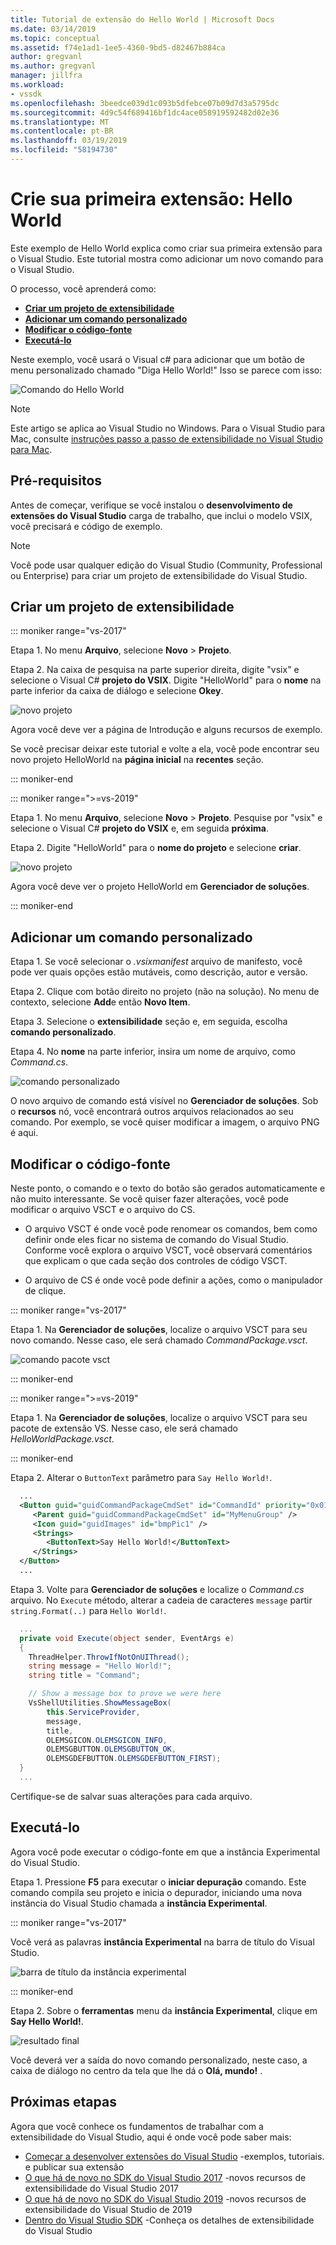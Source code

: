 ```yaml
---
title: Tutorial de extensão do Hello World | Microsoft Docs
ms.date: 03/14/2019
ms.topic: conceptual
ms.assetid: f74e1ad1-1ee5-4360-9bd5-d82467b884ca
author: gregvanl
ms.author: gregvanl
manager: jillfra
ms.workload:
- vssdk
ms.openlocfilehash: 3beedce039d1c093b5dfebce07b09d7d3a5795dc
ms.sourcegitcommit: 4d9c54f689416bf1dc4ace058919592482d02e36
ms.translationtype: MT
ms.contentlocale: pt-BR
ms.lasthandoff: 03/19/2019
ms.locfileid: "58194730"
---
```

# <a name="create-your-first-extension-hello-world"></a>Crie sua primeira extensão: Hello World

Este exemplo de Hello World explica como criar sua primeira extensão para o Visual Studio. Este tutorial mostra como adicionar um novo comando para o Visual Studio.

O processo, você aprenderá como:

* **[Criar um projeto de extensibilidade](#create-an-extensibility-project)**
* **[Adicionar um comando personalizado](#add-a-custom-command)**
* **[Modificar o código-fonte](#modify-the-source-code)**
* **[Executá-lo](#run-it)**

Neste exemplo, você usará o Visual c# para adicionar que um botão de menu personalizado chamado "Diga Hello World!" Isso se parece com isso:

![Comando do Hello World](media/hello-world-say-hello-world.png)

> [!NOTE]
> Este artigo se aplica ao Visual Studio no Windows. Para o Visual Studio para Mac, consulte [instruções passo a passo de extensibilidade no Visual Studio para Mac](/visualstudio/mac/extending-visual-studio-mac-walkthrough).

## <a name="prerequisites"></a>Pré-requisitos

Antes de começar, verifique se você instalou o **desenvolvimento de extensões do Visual Studio** carga de trabalho, que inclui o modelo VSIX, você precisará e código de exemplo.

> [!NOTE]
> Você pode usar qualquer edição do Visual Studio (Community, Professional ou Enterprise) para criar um projeto de extensibilidade do Visual Studio.

## <a name="create-an-extensibility-project"></a>Criar um projeto de extensibilidade

::: moniker range="vs-2017"

Etapa 1. No menu **Arquivo**, selecione **Novo** > **Projeto**.

Etapa 2. Na caixa de pesquisa na parte superior direita, digite "vsix" e selecione o Visual C# **projeto do VSIX**. Digite "HelloWorld" para o **nome** na parte inferior da caixa de diálogo e selecione **Okey**.

![novo projeto](media/hello-world-new-project.png)

Agora você deve ver a página de Introdução e alguns recursos de exemplo.

Se você precisar deixar este tutorial e volte a ela, você pode encontrar seu novo projeto HelloWorld na **página inicial** na **recentes** seção.

::: moniker-end

::: moniker range=">=vs-2019"

Etapa 1. No menu **Arquivo**, selecione **Novo** > **Projeto**. Pesquise por "vsix" e selecione o Visual C# **projeto do VSIX** e, em seguida **próxima**.

Etapa 2. Digite "HelloWorld" para o **nome do projeto** e selecione **criar**.

![novo projeto](media/hello-world-new-project-2019.png)

Agora você deve ver o projeto HelloWorld em **Gerenciador de soluções**.

::: moniker-end

## <a name="add-a-custom-command"></a>Adicionar um comando personalizado

Etapa 1. Se você selecionar o *.vsixmanifest* arquivo de manifesto, você pode ver quais opções estão mutáveis, como descrição, autor e versão.

Etapa 2. Clique com botão direito no projeto (não na solução). No menu de contexto, selecione **Add**e então **Novo Item**.

Etapa 3. Selecione o **extensibilidade** seção e, em seguida, escolha **comando personalizado**.

Etapa 4. No **nome** na parte inferior, insira um nome de arquivo, como *Command.cs*.

![comando personalizado](media/hello-world-custom-command.png)

O novo arquivo de comando está visível no **Gerenciador de soluções**. Sob o **recursos** nó, você encontrará outros arquivos relacionados ao seu comando. Por exemplo, se você quiser modificar a imagem, o arquivo PNG é aqui.

## <a name="modify-the-source-code"></a>Modificar o código-fonte

Neste ponto, o comando e o texto do botão são gerados automaticamente e não muito interessante. Se você quiser fazer alterações, você pode modificar o arquivo VSCT e o arquivo do CS.

* O arquivo VSCT é onde você pode renomear os comandos, bem como definir onde eles ficar no sistema de comando do Visual Studio. Conforme você explora o arquivo VSCT, você observará comentários que explicam o que cada seção dos controles de código VSCT.

* O arquivo de CS é onde você pode definir a ações, como o manipulador de clique.

::: moniker range="vs-2017"

Etapa 1. Na **Gerenciador de soluções**, localize o arquivo VSCT para seu novo comando. Nesse caso, ele será chamado *CommandPackage.vsct*.

![comando pacote vsct](media/hello-world-command-package-vsct.png)

::: moniker-end

::: moniker range=">=vs-2019"

Etapa 1. Na **Gerenciador de soluções**, localize o arquivo VSCT para seu pacote de extensão VS. Nesse caso, ele será chamado *HelloWorldPackage.vsct*.

::: moniker-end

Etapa 2. Alterar o `ButtonText` parâmetro para `Say Hello World!`.

```xml
  ...
  <Button guid="guidCommandPackageCmdSet" id="CommandId" priority="0x0100" type="Button">
     <Parent guid="guidCommandPackageCmdSet" id="MyMenuGroup" />
     <Icon guid="guidImages" id="bmpPic1" />
     <Strings>
        <ButtonText>Say Hello World!</ButtonText>
     </Strings>
  </Button>
  ...
```

Etapa 3. Volte para **Gerenciador de soluções** e localize o *Command.cs* arquivo. No `Execute` método, alterar a cadeia de caracteres `message` partir `string.Format(..)` para `Hello World!`.

```csharp
  ...
  private void Execute(object sender, EventArgs e)
  {
    ThreadHelper.ThrowIfNotOnUIThread();
    string message = "Hello World!";
    string title = "Command";

    // Show a message box to prove we were here
    VsShellUtilities.ShowMessageBox(
        this.ServiceProvider,
        message,
        title,
        OLEMSGICON.OLEMSGICON_INFO,
        OLEMSGBUTTON.OLEMSGBUTTON_OK,
        OLEMSGDEFBUTTON.OLEMSGDEFBUTTON_FIRST);
  }
  ...
```

Certifique-se de salvar suas alterações para cada arquivo.

## <a name="run-it"></a>Executá-lo

Agora você pode executar o código-fonte em que a instância Experimental do Visual Studio.

Etapa 1. Pressione **F5** para executar o **iniciar depuração** comando. Este comando compila seu projeto e inicia o depurador, iniciando uma nova instância do Visual Studio chamada a **instância Experimental**.

::: moniker range="vs-2017"

Você verá as palavras **instância Experimental** na barra de título do Visual Studio.

![barra de título da instância experimental](media/hello-world-exp-instance.png)

::: moniker-end

Etapa 2. Sobre o **ferramentas** menu da **instância Experimental**, clique em **Say Hello World!**.

![resultado final](media/hello-world-final-result.png)

Você deverá ver a saída do novo comando personalizado, neste caso, a caixa de diálogo no centro da tela que lhe dá o **Olá, mundo!** .

## <a name="next-steps"></a>Próximas etapas

Agora que você conhece os fundamentos de trabalhar com a extensibilidade do Visual Studio, aqui é onde você pode saber mais:

* [Começar a desenvolver extensões do Visual Studio](starting-to-develop-visual-studio-extensions.md) -exemplos, tutoriais. e publicar sua extensão
* [O que há de novo no SDK do Visual Studio 2017](what-s-new-in-the-visual-studio-2017-sdk.md) -novos recursos de extensibilidade do Visual Studio 2017
* [O que há de novo no SDK do Visual Studio 2019](whats-new-visual-studio-2019-sdk.md) -novos recursos de extensibilidade do Visual Studio de 2019
* [Dentro do Visual Studio SDK](internals/inside-the-visual-studio-sdk.md) -Conheça os detalhes de extensibilidade do Visual Studio